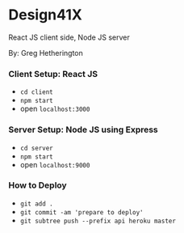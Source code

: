 # Design41X
React JS client side, Node JS server

By: Greg Hetherington

### Client Setup: React JS
- `cd client`
- `npm start` 
- open `localhost:3000`

### Server Setup: Node JS using Express
- `cd server`
- `npm start` 
- open `localhost:9000`

### How to Deploy
- `git add .`
- `git commit -am 'prepare to deploy'`
- `git subtree push --prefix api heroku master`